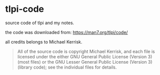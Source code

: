 # tlpi-code
source code of tlpi and my notes.

the code was downloaded from: https://man7.org/tlpi/code/

all credits belongs to Michael Kerrisk.

> All of the source code is copyright Michael Kerrisk, and each file is licensed under the either GNU General Public License (Version 3) (most files) or the GNU Lesser General Public License (Version 3) (library code); see the individual files for details.
